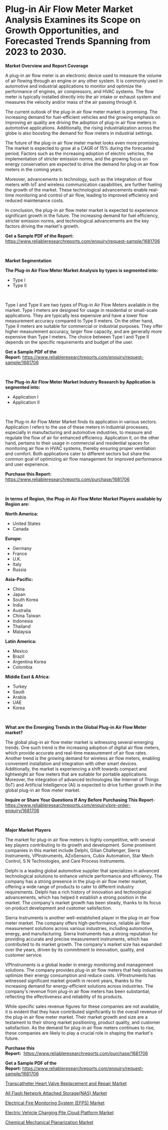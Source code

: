 <p><h1>Plug-in Air Flow Meter Market Analysis Examines its Scope on Growth Opportunities, and Forecasted Trends Spanning from 2023 to 2030.</h1></p><p><strong>Market Overview and Report Coverage</strong></p>
<p><p>A plug-in air flow meter is an electronic device used to measure the volume of air flowing through an engine or any other system. It is commonly used in automotive and industrial applications to monitor and optimize the performance of engines, air compressors, and HVAC systems. The flow meter is typically installed directly into the air intake or exhaust system and measures the velocity and/or mass of the air passing through it.</p><p>The current outlook of the plug-in air flow meter market is promising. The increasing demand for fuel-efficient vehicles and the growing emphasis on improving air quality are driving the adoption of plug-in air flow meters in automotive applications. Additionally, the rising industrialization across the globe is also boosting the demand for flow meters in industrial settings.</p><p>The future of the plug-in air flow meter market looks even more promising. The market is expected to grow at a CAGR of 15% during the forecasted period. Factors such as the increasing adoption of electric vehicles, the implementation of stricter emission norms, and the growing focus on energy conservation are expected to drive the demand for plug-in air flow meters in the coming years.</p><p>Moreover, advancements in technology, such as the integration of flow meters with IoT and wireless communication capabilities, are further fueling the growth of the market. These technological advancements enable real-time monitoring and control of air flow, leading to improved efficiency and reduced maintenance costs.</p><p>In conclusion, the plug-in air flow meter market is expected to experience significant growth in the future. The increasing demand for fuel efficiency, stricter emission norms, and technological advancements are the key factors driving the market's growth.</p></p>
<p><strong>Get a Sample PDF of the Report:</strong> <a href="https://www.reliableresearchreports.com/enquiry/request-sample/1681706">https://www.reliableresearchreports.com/enquiry/request-sample/1681706</a></p>
<p>&nbsp;</p>
<p><strong>Market Segmentation</strong></p>
<p><strong>The Plug-in Air Flow Meter Market Analysis by types is segmented into:</strong></p>
<p><ul><li>Type I</li><li>Type II</li></ul></p>
<p>&nbsp;</p>
<p><p>Type I and Type II are two types of Plug-in Air Flow Meters available in the market. Type I meters are designed for usage in residential or small-scale applications. They are typically less expensive and have a lower flow measurement accuracy compared to Type II meters. On the other hand, Type II meters are suitable for commercial or industrial purposes. They offer higher measurement accuracy, larger flow capacity, and are generally more expensive than Type I meters. The choice between Type I and Type II depends on the specific requirements and budget of the user.</p></p>
<p><strong>Get a Sample PDF of the Report:</strong>&nbsp;<a href="https://www.reliableresearchreports.com/enquiry/request-sample/1681706">https://www.reliableresearchreports.com/enquiry/request-sample/1681706</a></p>
<p>&nbsp;</p>
<p><strong>The Plug-in Air Flow Meter Market Industry Research by Application is segmented into:</strong></p>
<p><ul><li>Application I</li><li>Application II</li></ul></p>
<p>&nbsp;</p>
<p><p>The Plug-in Air Flow Meter Market finds its application in various sectors. Application I refers to the use of these meters in industrial processes, especially in manufacturing and automotive industries, to measure and regulate the flow of air for enhanced efficiency. Application II, on the other hand, pertains to their usage in commercial and residential spaces for monitoring air flow in HVAC systems, thereby ensuring proper ventilation and comfort. Both applications cater to different sectors but share the common goal of optimizing air flow management for improved performance and user experience.</p></p>
<p><strong>Purchase this Report:</strong>&nbsp; <a href="https://www.reliableresearchreports.com/purchase/1681706">https://www.reliableresearchreports.com/purchase/1681706</a></p>
<p>&nbsp;</p>
<p><strong>In terms of Region, the Plug-in Air Flow Meter Market Players available by Region are:</strong></p>
<p>
    <p> <strong> North America: </strong>
        <ul>
            <li>United States</li>
            <li>Canada</li>
        </ul>
        </p> 
    <p> <strong> Europe: </strong>
        <ul>
            <li>Germany</li>
            <li>France</li>
            <li>U.K.</li>
            <li>Italy</li>
            <li>Russia</li>
        </ul>
        </p> 
    <p> <strong> Asia-Pacific: </strong>
        <ul>
            <li>China</li>
            <li>Japan</li>
            <li>South Korea</li>
            <li>India</li>
            <li>Australia</li>
            <li>China Taiwan</li>
            <li>Indonesia</li>
            <li>Thailand</li>
            <li>Malaysia</li>
        </ul>
        </p> 
    <p> <strong> Latin America: </strong>
        <ul>
            <li>Mexico</li>
            <li>Brazil</li>
            <li>Argentina Korea</li>
            <li>Colombia</li>
        </ul>
        </p> 
    <p> <strong> Middle East & Africa: </strong>
        <ul>
            <li>Turkey</li>
            <li>Saudi</li>
            <li>Arabia</li>
            <li>UAE</li>
            <li>Korea</li>
        </ul>
    </p>
    </p>
<p>&nbsp;</p>
<p><strong>What are the Emerging Trends in the Global Plug-in Air Flow Meter market?</strong></p>
<p><p>The global plug-in air flow meter market is witnessing several emerging trends. One such trend is the increasing adoption of digital air flow meters, which provide accurate and real-time measurement of air flow rates. Another trend is the growing demand for wireless air flow meters, enabling convenient installation and integration with other smart devices. Additionally, the market is experiencing a shift towards compact and lightweight air flow meters that are suitable for portable applications. Moreover, the integration of advanced technologies like Internet of Things (IoT) and Artificial Intelligence (AI) is expected to drive further growth in the global plug-in air flow meter market.</p></p>
<p><strong>Inquire or Share Your Questions If Any Before Purchasing This Report</strong>- <a href="https://www.reliableresearchreports.com/enquiry/pre-order-enquiry/1681706">https://www.reliableresearchreports.com/enquiry/pre-order-enquiry/1681706</a></p>
<p>&nbsp;</p>
<p><strong>Major Market Players</strong></p>
<p><p>The market for plug-in air flow meters is highly competitive, with several key players contributing to its growth and development. Some prominent companies in this market include Delphi, Gilian Challenger, Sierra Instruments, VPInstruments, AZoSensors, Cubix Automation, Star Mech Control, S N Technologies, and Care Process Instruments. </p><p>Delphi is a leading global automotive supplier that specializes in advanced technological solutions to enhance vehicle performance and efficiency. The company has a strong presence in the plug-in air flow meter market, offering a wide range of products to cater to different industry requirements. Delphi has a rich history of innovation and technological advancements, which has helped it establish a strong position in the market. The company's market growth has been steady, thanks to its focus on product development and customer satisfaction.</p><p>Sierra Instruments is another well-established player in the plug-in air flow meter market. The company offers high-performance, reliable air flow measurement solutions across various industries, including automotive, energy, and manufacturing. Sierra Instruments has a strong reputation for providing accurate and precise measurement instruments, which has contributed to its market growth. The company's market size has expanded over the years, driven by its commitment to innovation, quality, and customer service.</p><p>VPInstruments is a global leader in energy monitoring and management solutions. The company provides plug-in air flow meters that help industries optimize their energy consumption and reduce costs. VPInstruments has witnessed significant market growth in recent years, thanks to the increasing demand for energy-efficient solutions across industries. The company's revenue from plug-in air flow meters has been substantial, reflecting the effectiveness and reliability of its products.</p><p>While specific sales revenue figures for these companies are not available, it is evident that they have contributed significantly to the overall revenue of the plug-in air flow meter market. Their market growth and size are a testament to their strong market positioning, product quality, and customer satisfaction. As the demand for plug-in air flow meters continues to rise, these companies are likely to play a crucial role in shaping the market's future.</p></p>
<p><strong>Purchase this Report:</strong>&nbsp;&nbsp;<a href="https://www.reliableresearchreports.com/purchase/1681706">https://www.reliableresearchreports.com/purchase/1681706</a></p>
<p></p>
<p><strong>Get a Sample PDF of the Report:</strong>&nbsp;<a href="https://www.reliableresearchreports.com/enquiry/request-sample/1681706">https://www.reliableresearchreports.com/enquiry/request-sample/1681706</a></p>
<p><p><a href="https://medium.com/@jenniebrown07/transcatheter-heart-valve-replacement-and-repair-market-research-report-its-history-and-forecast-aefdf048cff5">Transcatheter Heart Valve Replacement and Repair Market</a></p><p><a href="https://github.com/marloy8/Market-Research-Report-List-1/blob/main/all-flash-network-attached-storagenas-market.md">All Flash Network Attached Storage(NAS) Market</a></p><p><a href="https://www.linkedin.com/pulse/electrical-fire-monitoring-system-efps-market-size/">Electrical Fire Monitoring System (EFPS) Market</a></p><p><a href="https://www.linkedin.com/pulse/electric-vehicle-charging-pile-cloud-platform-market/">Electric Vehicle Charging Pile Cloud Platform Market</a></p><p><a href="https://medium.com/@zoeyjohns1903/chemical-mechanical-planarization-market-size-growth-forecast-2023-2030-6f229fa5e97e">Chemical Mechanical Planarization Market</a></p></p>